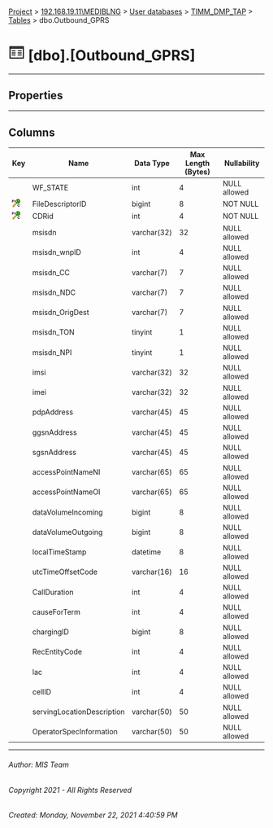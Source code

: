 #### 

[Project](../../../../index.md) > [192.168.19.11\\MEDIBLNG](../../../index.md) > [User databases](../../index.md) > [TIMM_DMP_TAP](../index.md) > [Tables](Tables.md) > dbo.Outbound_GPRS

# ![Tables](../../../../Images/Table32.png) [dbo].[Outbound_GPRS]

---

## <a name="#properties"></a>Properties



---

## <a name="#columns"></a>Columns

| Key | Name | Data Type | Max Length (Bytes) | Nullability |
|---|---|---|---|---|
|  | WF_STATE | int | 4 | NULL allowed |
| [![Cluster Primary Key PK_Outbound_GPRS: FileDescriptorID\CDRid](../../../../Images/pkcluster.png)](#indexes) | FileDescriptorID | bigint | 8 | NOT NULL |
| [![Cluster Primary Key PK_Outbound_GPRS: FileDescriptorID\CDRid](../../../../Images/pkcluster.png)](#indexes) | CDRid | int | 4 | NOT NULL |
|  | msisdn | varchar(32) | 32 | NULL allowed |
|  | msisdn_wnpID | int | 4 | NULL allowed |
|  | msisdn_CC | varchar(7) | 7 | NULL allowed |
|  | msisdn_NDC | varchar(7) | 7 | NULL allowed |
|  | msisdn_OrigDest | varchar(7) | 7 | NULL allowed |
|  | msisdn_TON | tinyint | 1 | NULL allowed |
|  | msisdn_NPI | tinyint | 1 | NULL allowed |
|  | imsi | varchar(32) | 32 | NULL allowed |
|  | imei | varchar(32) | 32 | NULL allowed |
|  | pdpAddress | varchar(45) | 45 | NULL allowed |
|  | ggsnAddress | varchar(45) | 45 | NULL allowed |
|  | sgsnAddress | varchar(45) | 45 | NULL allowed |
|  | accessPointNameNI | varchar(65) | 65 | NULL allowed |
|  | accessPointNameOI | varchar(65) | 65 | NULL allowed |
|  | dataVolumeIncoming | bigint | 8 | NULL allowed |
|  | dataVolumeOutgoing | bigint | 8 | NULL allowed |
|  | localTimeStamp | datetime | 8 | NULL allowed |
|  | utcTimeOffsetCode | varchar(16) | 16 | NULL allowed |
|  | CallDuration | int | 4 | NULL allowed |
|  | causeForTerm | int | 4 | NULL allowed |
|  | chargingID | bigint | 8 | NULL allowed |
|  | RecEntityCode | int | 4 | NULL allowed |
|  | lac | int | 4 | NULL allowed |
|  | cellID | int | 4 | NULL allowed |
|  | servingLocationDescription | varchar(50) | 50 | NULL allowed |
|  | OperatorSpecInformation | varchar(50) | 50 | NULL allowed |


---

###### Author:  MIS Team

###### Copyright 2021 - All Rights Reserved

###### Created: Monday, November 22, 2021 4:40:59 PM

